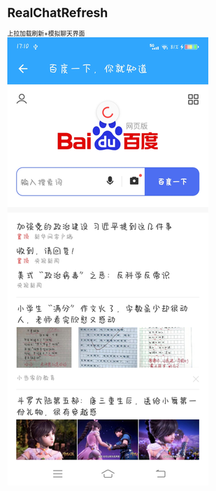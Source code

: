 # RealChatRefresh
上拉加载刷新+模拟聊天界面
![image](https://raw.githubusercontent.com/GuiZhouAndroid/CiteWebView/master/Picture.jpg)
